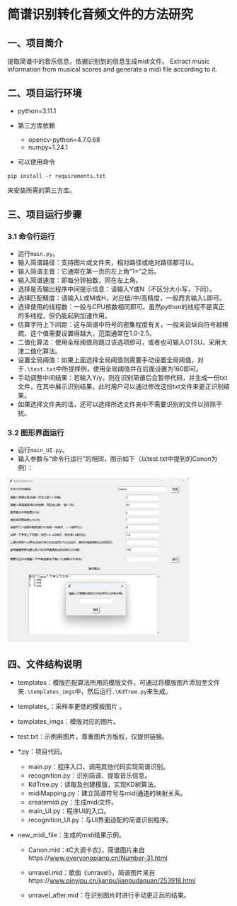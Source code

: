 # 简谱识别转化音频文件的方法研究

## 一、项目简介

提取简谱中的音乐信息，依据识别到的信息生成midi文件。
Extract music information from musical scores and generate a midi file according to it.

## 二、项目运行环境

* python=3.11.1
* 第三方库依赖
  * opencv-python=4.7.0.68
  * numpy=1.24.1

* 可以使用命令

```shell
pip install -r requirements.txt
```

来安装所需的第三方库。

## 三、项目运行步骤

### 3.1 命令行运行

* 运行`main.py`。
* 输入简谱路径：支持图片或文件夹，相对路径或绝对路径都可以。
* 输入简谱主音：它通常在第一页的左上角“1=”之后。
* 输入简谱速度：即每分钟拍数，同在左上角。
* 选择是否输出程序中间提示信息：请输入Y或N（不区分大小写，下同）。
* 选择匹配精度：请输入L或M或H，对应低/中/高精度，一般而言输入L即可。
* 选择使用的线程数：一般与CPU核数相同即可。虽然python的线程不是真正的多线程，但仍能起到加速作用。
* 估算字符上下间距：这与简谱中符号的密集程度有关，一般来说纵向符号越稀疏，这个值需要设置得越大，范围通常在1.0-2.5。
* 二值化算法：使用全局阈值则跳过该选项即可，或者也可输入OTSU、采用大津二值化算法。
* 设置全局阈值：如果上面选择全局阈值则需要手动设置全局阈值，对于`.\test.txt`中所提样例，使用全局阈值并在后面设置为160即可。
* 手动调整中间结果：若输入Y/y，则在识别简谱后会暂停代码，并生成一份txt文件，在其中展示识别结果，此时用户可以通过修改这份txt文件来更正识别结果。
* 如果选择文件夹的话，还可以选择所选文件夹中不需要识别的文件以排除干扰。

### 3.2 图形界面运行

* 运行`main_UI.py`。
* 输入参数与“命令行运行”的相同，图示如下（以test.txt中提到的Canon为例）：

<img src="输入参数图示.png" style="zoom: 40%;" />

## 四、文件结构说明

* templates：模版匹配算法所用的模版文件，可通过将模版图片添加至文件夹`.\templates_imgs`中，然后运行`.\KdTree.py`来生成。
* templates_：采样率更低的模板图片 。
* templates_imgs：模版对应的图片。
* test.txt：示例用图片，尊重图片方版权，仅提供链接。
* *.py：项目代码。
  * main.py：程序入口，调用其他代码实现简谱识别。
  * recognition.py：识别简谱、提取音乐信息。
  * KdTree.py：读取及创建模版，实现KD树算法。
  * midiMapping.py：建立简谱符号与midi通道的映射关系。
  * createmidi.py：生成midi文件。
  * main_UI.py：程序UI的入口。
  * recognition_UI.py：与UI界面适配的简谱识别程序。
  
* new_midi_file：生成的midi结果示例。

  * Canon.mid：《C大调卡农》，简谱图片来自https://www.everyonepiano.cn/Number-31.html
  * unravel.mid：歌曲《unravel》，简谱图片来自https://www.qinyipu.cn/jianpu/jianpudaquan/253918.html

  * unravel_after.mid：在识别图片时进行手动更正后的结果。
